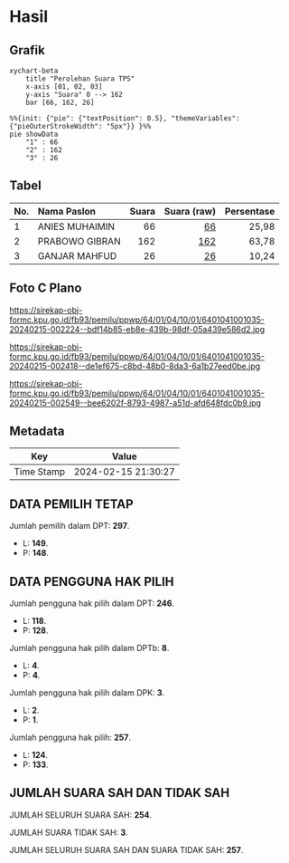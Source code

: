 # Hasil

## Grafik

```mermaid
xychart-beta
    title "Perolehan Suara TPS"
    x-axis [01, 02, 03]
    y-axis "Suara" 0 --> 162
    bar [66, 162, 26]
```

```mermaid
%%{init: {"pie": {"textPosition": 0.5}, "themeVariables": {"pieOuterStrokeWidth": "5px"}} }%%
pie showData
    "1" : 66
    "2" : 162
    "3" : 26
```

## Tabel

| No. | Nama Paslon    | Suara | Suara (raw) | Persentase |
|:--- |:-------------- | -----:| -----------:| ----------:|
| 1   | ANIES MUHAIMIN | 66    | [66][p-1]   | 25,98      |
| 2   | PRABOWO GIBRAN | 162   | [162][p-2]  | 63,78      |
| 3   | GANJAR MAHFUD  | 26    | [26][p-3]   | 10,24      |


[p-1]: https://github.com/gigit-pemilu/pemilu-2024-64-kalimantan-timur/blob/main/pilpres/hitung-suara/sub/64-kalimantan-timur/sub/01-paser/sub/04-tanah-grogot/sub/1001-tanah-grogot/sub/035-tps/sub/paslon-1.txt
[p-2]: https://github.com/gigit-pemilu/pemilu-2024-64-kalimantan-timur/blob/main/pilpres/hitung-suara/sub/64-kalimantan-timur/sub/01-paser/sub/04-tanah-grogot/sub/1001-tanah-grogot/sub/035-tps/sub/paslon-2.txt
[p-3]: https://github.com/gigit-pemilu/pemilu-2024-64-kalimantan-timur/blob/main/pilpres/hitung-suara/sub/64-kalimantan-timur/sub/01-paser/sub/04-tanah-grogot/sub/1001-tanah-grogot/sub/035-tps/sub/paslon-3.txt

## Foto C Plano

https://sirekap-obj-formc.kpu.go.id/fb93/pemilu/ppwp/64/01/04/10/01/6401041001035-20240215-002224--bdf14b85-eb8e-439b-98df-05a439e586d2.jpg

https://sirekap-obj-formc.kpu.go.id/fb93/pemilu/ppwp/64/01/04/10/01/6401041001035-20240215-002418--de1ef675-c8bd-48b0-8da3-6a1b27eed0be.jpg

https://sirekap-obj-formc.kpu.go.id/fb93/pemilu/ppwp/64/01/04/10/01/6401041001035-20240215-002549--bee6202f-8793-4987-a51d-afd648fdc0b9.jpg


## Metadata

| Key        | Value               |
| ---------- | ------------------- |
| Time Stamp | 2024-02-15 21:30:27 |


## DATA PEMILIH TETAP

Jumlah pemilih dalam DPT: **297**.
 * L: **149**.
 * P: **148**.

## DATA PENGGUNA HAK PILIH

Jumlah pengguna hak pilih dalam DPT: **246**.
 * L: **118**.
 * P: **128**.

Jumlah pengguna hak pilih dalam DPTb: **8**.
 * L: **4**.
 * P: **4**.

Jumlah pengguna hak pilih dalam DPK: **3**.
 * L: **2**.
 * P: **1**.

Jumlah pengguna hak pilih: **257**.
 * L: **124**.
 * P: **133**.

## JUMLAH SUARA SAH DAN TIDAK SAH

JUMLAH SELURUH SUARA SAH: **254**.

JUMLAH SUARA TIDAK SAH: **3**.

JUMLAH SELURUH SUARA SAH DAN SUARA TIDAK SAH: **257**.


